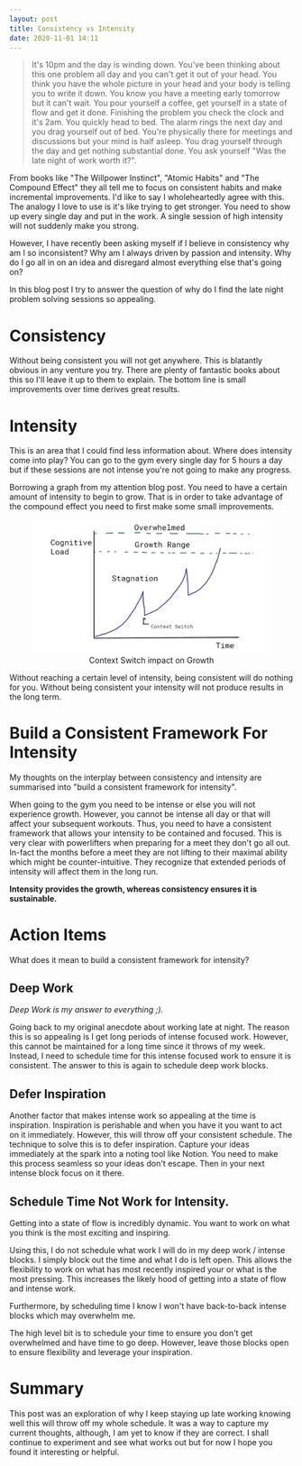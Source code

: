 ```yaml
---
layout: post
title: Consistency vs Intensity
date: 2020-11-01 14:11
---
```


> It's 10pm and the day is winding down. You've been thinking about this one problem all day and you
can't get it out of your head. You think you have the whole picture in your head and your body is
telling you to write it down. You know you have a meeting early tomorrow but it can't wait. You pour
yourself a coffee, get yourself in a state of flow and get it done. Finishing the problem you check
the clock and it's 2am. You quickly head to bed. The alarm rings the next day and you drag yourself
out of bed. You're physically there for meetings and discussions but your mind is half asleep. You
drag yourself through the day and get nothing substantial done. You ask yourself "Was the late night
of work worth it?".

From books like "The Willpower Instinct", "Atomic Habits" and "The Compound Effect" they all tell me
to focus on consistent habits and make incremental improvements. I'd like to say I wholeheartedly
agree with this. The analogy I love to use is it's like trying to get stronger. You need to show up
every single day and put in the work. A single session of high intensity will not suddenly make you
strong.

However, I have recently been asking myself if I believe in consistency why am I so inconsistent?
Why am I always driven by passion and intensity. Why do I go all in on an idea and disregard almost
everything else that's going on?

In this blog post I try to answer the question of why do I find the late night problem solving
sessions so appealing.

# Consistency

Without being consistent you will not get anywhere. This is blatantly obvious in any venture you
try. There are plenty of fantastic books about this so I'll leave it up to them to explain. The
bottom line is small improvements over time derives great results. 

# Intensity

This is an area that I could find less information about. Where does intensity come into play? You
can go to the gym every single day for 5 hours a day but if these sessions are not intense you're
not going to make any progress.

Borrowing a graph from my attention blog post. You need to have a certain amount of intensity to
begin to grow. That is in order to take advantage of the compound effect you need to first make
some small improvements.

<center>
<figure>
<img src="/assets/2020-08-02-images/context_switch.png" alt="ContextSwitch">
<figcaption>Context Switch impact on Growth</figcaption>
</figure>
</center>

Without reaching a certain level of intensity, being consistent will do nothing for you. Without
being consistent your intensity will not produce results in the long term.

# Build a Consistent Framework For Intensity

My thoughts on the interplay between consistency and intensity are summarised into "build a
consistent framework for intensity".

When going to the gym you need to be intense or else you will not experience growth. However, you
cannot be intense all day or that will affect your subsequent workouts. Thus, you need to have a
consistent framework that allows your intensity to be contained and focused. This is very clear with
powerlifters when preparing for a meet they don't go all out. In-fact the months before a meet they
are not lifting to their maximal ability which might be counter-intuitive. They recognize that
extended periods of intensity will affect them in the long run.

**Intensity provides the growth, whereas consistency ensures it is sustainable.**

# Action Items

What does it mean to build a consistent framework for intensity?

## Deep Work

*Deep Work is my answer to everything ;).*

Going back to my original anecdote about working late at night. The reason this is so appealing is I
get long periods of intense focused work. However, this cannot be maintained for a long time since it
throws of my week. Instead, I need to schedule time for this intense focused work to ensure it is
consistent. The answer to this is again to schedule deep work blocks.

## Defer Inspiration

Another factor that makes intense work so appealing at the time is inspiration. Inspiration is
perishable and when you have it you want to act on it immediately. However, this will throw off your
consistent schedule. The technique to solve this is to defer inspiration. Capture your ideas
immediately at the spark into a noting tool like Notion. You need to make this process seamless so
your ideas don't escape. Then in your next intense block focus on it there.

## Schedule Time Not Work for Intensity.

Getting into a state of flow is incredibly dynamic. You want to work on what you think is the most
exciting and inspiring.

Using this, I do not schedule what work I will do in my deep work / intense blocks. I simply block
out the time and what I do is left open. This allows the flexibility to work on what has most
recently inspired your or what is the most pressing. This increases the likely hood of getting into
a state of flow and intense work.

Furthermore, by scheduling time I know I won't have back-to-back intense blocks which may overwhelm
me.

The high level bit is to schedule your time to ensure you don't get overwhelmed and have time to go
deep. However, leave those blocks open to ensure flexibility and leverage your inspiration.

# Summary

This post was an exploration of why I keep staying up late working knowing well this will throw off
my whole schedule. It was a way to capture my current thoughts, although, I am yet to know if they
are correct. I shall continue to experiment and see what works out but for now I hope you found it
interesting or helpful.
